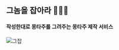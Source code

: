 ## 그놈을 잡아라 👮🏻‍♀️
#### 작성한대로 몽타주를 그려주는 몽타주 제작 서비스
![그잡](https://github.com/Catch-You/.github/assets/69382168/fc22e58b-af73-4ba4-9877-345cf5d4d831)

